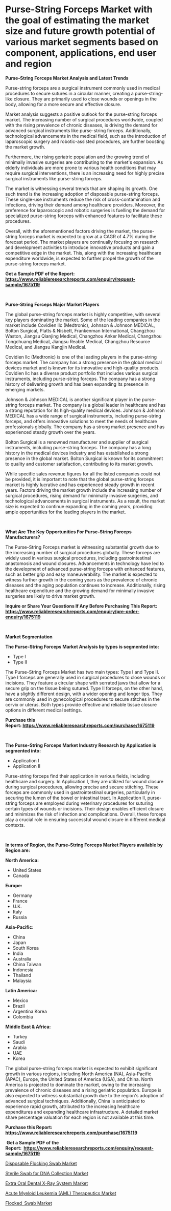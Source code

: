 <p><h1>Purse-String Forceps Market with the goal of estimating the market size and future growth potential of various market segments based on component, applications, end user and region</h1></p><p><strong>Purse-String Forceps Market Analysis and Latest Trends</strong></p>
<p><p>Purse-string forceps are a surgical instrument commonly used in medical procedures to secure sutures in a circular manner, creating a purse-string-like closure. They are primarily used to close wounds or openings in the body, allowing for a more secure and effective closure.</p><p>Market analysis suggests a positive outlook for the purse-string forceps market. The increasing number of surgical procedures worldwide, coupled with the rising prevalence of chronic diseases, is driving the demand for advanced surgical instruments like purse-string forceps. Additionally, technological advancements in the medical field, such as the introduction of laparoscopic surgery and robotic-assisted procedures, are further boosting the market growth.</p><p>Furthermore, the rising geriatric population and the growing trend of minimally invasive surgeries are contributing to the market's expansion. As elderly individuals are more prone to various health conditions that may require surgical interventions, there is an increasing need for highly precise surgical instruments like purse-string forceps.</p><p>The market is witnessing several trends that are shaping its growth. One such trend is the increasing adoption of disposable purse-string forceps. These single-use instruments reduce the risk of cross-contamination and infections, driving their demand among healthcare providers. Moreover, the preference for laparoscopic and robotic surgeries is fuelling the demand for specialized purse-string forceps with enhanced features to facilitate these procedures.</p><p>Overall, with the aforementioned factors driving the market, the purse-string forceps market is expected to grow at a CAGR of 4.7% during the forecast period. The market players are continually focusing on research and development activities to introduce innovative products and gain a competitive edge in the market. This, along with the increasing healthcare expenditure worldwide, is expected to further propel the growth of the purse-string forceps market.</p></p>
<p><strong>Get a Sample PDF of the Report:&nbsp; <a href="https://www.reliableresearchreports.com/enquiry/request-sample/1675119">https://www.reliableresearchreports.com/enquiry/request-sample/1675119</a></strong></p>
<p>&nbsp;</p>
<p><strong>Purse-String Forceps Major Market Players</strong></p>
<p><p>The global purse-string forceps market is highly competitive, with several key players dominating the market. Some of the leading companies in the market include Covidien llc (Medtronic), Johnson & Johnson MEDICAL, Bolton Surgical, Platts & Nisbett, Frankenman International, Changzhou Waston, Jiangsu Qianjing Medical, Changzhou Anker Medical, Changzhou Tongchuang Medical, Jiangsu Reable Medical, Changzhou Resource Medical, and Jiangsu Kangjin Medical.</p><p>Covidien llc (Medtronic) is one of the leading players in the purse-string forceps market. The company has a strong presence in the global medical devices market and is known for its innovative and high-quality products. Covidien llc has a diverse product portfolio that includes various surgical instruments, including purse-string forceps. The company has a strong history of delivering growth and has been expanding its presence in emerging markets.</p><p>Johnson & Johnson MEDICAL is another significant player in the purse-string forceps market. The company is a global leader in healthcare and has a strong reputation for its high-quality medical devices. Johnson & Johnson MEDICAL has a wide range of surgical instruments, including purse-string forceps, and offers innovative solutions to meet the needs of healthcare professionals globally. The company has a strong market presence and has experienced steady growth over the years.</p><p>Bolton Surgical is a renowned manufacturer and supplier of surgical instruments, including purse-string forceps. The company has a long history in the medical devices industry and has established a strong presence in the global market. Bolton Surgical is known for its commitment to quality and customer satisfaction, contributing to its market growth.</p><p>While specific sales revenue figures for all the listed companies could not be provided, it is important to note that the global purse-string forceps market is highly lucrative and has experienced steady growth in recent years. Factors driving the market growth include the increasing number of surgical procedures, rising demand for minimally invasive surgeries, and technological advancements in surgical instruments. As a result, the market size is expected to continue expanding in the coming years, providing ample opportunities for the leading players in the market.</p></p>
<p>&nbsp;</p>
<p><strong>What Are The Key Opportunities For Purse-String Forceps Manufacturers?</strong></p>
<p><p>The Purse-String Forceps market is witnessing substantial growth due to the increasing number of surgical procedures globally. These forceps are widely used in various surgical procedures, including gastrointestinal anastomosis and wound closures. Advancements in technology have led to the development of advanced purse-string forceps with enhanced features, such as better grip and easy maneuverability. The market is expected to witness further growth in the coming years as the prevalence of chronic diseases and the aging population continues to increase. Additionally, rising healthcare expenditure and the growing demand for minimally invasive surgeries are likely to drive market growth.</p></p>
<p><strong>Inquire or Share Your Questions If Any Before Purchasing This Report: <a href="https://www.reliableresearchreports.com/enquiry/pre-order-enquiry/1675119">https://www.reliableresearchreports.com/enquiry/pre-order-enquiry/1675119</a></strong></p>
<p>&nbsp;</p>
<p><strong>Market Segmentation</strong></p>
<p><strong>The Purse-String Forceps Market Analysis by types is segmented into:</strong></p>
<p><ul><li>Type I</li><li>Type II</li></ul></p>
<p><p>The Purse-String Forceps Market has two main types: Type I and Type II. Type I forceps are generally used in surgical procedures to close wounds or incisions. They feature a circular shape with serrated jaws that allow for a secure grip on the tissue being sutured. Type II forceps, on the other hand, have a slightly different design, with a wider opening and longer tips. They are commonly used in gynecological procedures to secure stitches in the cervix or uterus. Both types provide effective and reliable tissue closure options in different medical settings.</p></p>
<p><strong>Purchase this Report:&nbsp;<a href="https://www.reliableresearchreports.com/purchase/1675119">https://www.reliableresearchreports.com/purchase/1675119</a></strong></p>
<p>&nbsp;</p>
<p><strong>The Purse-String Forceps Market Industry Research by Application is segmented into:</strong></p>
<p><ul><li>Application I</li><li>Application II</li></ul></p>
<p><p>Purse-string forceps find their application in various fields, including healthcare and surgery. In Application I, they are utilized for wound closure during surgical procedures, allowing precise and secure stitching. These forceps are commonly used in gastrointestinal surgeries, particularly in securing the lumen of the bowel or intestinal tract. In Application II, purse-string forceps are employed during veterinary procedures for suturing certain types of wounds or incisions. Their design enables efficient closure and minimizes the risk of infection and complications. Overall, these forceps play a crucial role in ensuring successful wound closure in different medical contexts.</p></p>
<p>&nbsp;</p>
<p><strong>In terms of Region, the Purse-String Forceps Market Players available by Region are:</strong></p>
<p>
    <p> <strong> North America: </strong>
        <ul>
            <li>United States</li>
            <li>Canada</li>
        </ul>
        </p> 
    <p> <strong> Europe: </strong>
        <ul>
            <li>Germany</li>
            <li>France</li>
            <li>U.K.</li>
            <li>Italy</li>
            <li>Russia</li>
        </ul>
        </p> 
    <p> <strong> Asia-Pacific: </strong>
        <ul>
            <li>China</li>
            <li>Japan</li>
            <li>South Korea</li>
            <li>India</li>
            <li>Australia</li>
            <li>China Taiwan</li>
            <li>Indonesia</li>
            <li>Thailand</li>
            <li>Malaysia</li>
        </ul>
        </p> 
    <p> <strong> Latin America: </strong>
        <ul>
            <li>Mexico</li>
            <li>Brazil</li>
            <li>Argentina Korea</li>
            <li>Colombia</li>
        </ul>
        </p> 
    <p> <strong> Middle East & Africa: </strong>
        <ul>
            <li>Turkey</li>
            <li>Saudi</li>
            <li>Arabia</li>
            <li>UAE</li>
            <li>Korea</li>
        </ul>
    </p>
    </p>
<p><p>The global purse-string forceps market is expected to exhibit significant growth in various regions, including North America (NA), Asia-Pacific (APAC), Europe, the United States of America (USA), and China. North America is projected to dominate the market, owing to the increasing prevalence of chronic diseases and a rising geriatric population. Europe is also expected to witness substantial growth due to the region's adoption of advanced surgical techniques. Additionally, China is anticipated to experience rapid growth, attributed to the increasing healthcare expenditures and expanding healthcare infrastructure. A detailed market share percentage valuation for each region is not available at this time.</p></p>
<p><strong>Purchase this Report: <a href="https://www.reliableresearchreports.com/purchase/1675119">https://www.reliableresearchreports.com/purchase/1675119</a></strong></p>
<p>&nbsp;<strong>Get a Sample PDF of the Report:&nbsp;&nbsp;<a href="https://www.reliableresearchreports.com/enquiry/request-sample/1675119">https://www.reliableresearchreports.com/enquiry/request-sample/1675119</a></strong></p>
<p><strong></strong></p>
<p><p><a href="https://www.linkedin.com/pulse/disposable-flocking-swab-market-size-share-global-analysis-report/">Disposable Flocking Swab Market</a></p><p><a href="https://www.linkedin.com/pulse/sterile-swab-dna-collection-market-research-report-unlocks/">Sterile Swab for DNA Collection Market</a></p><p><a href="https://medium.com/@taraktanay7654/extra-oral-dental-x-ray-system-market-size-and-market-trends-complete-industry-overview-2023-to-d72c1c402a7b">Extra Oral Dental X-Ray System Market</a></p><p><a href="https://medium.com/@ryansai15420/acute-myeloid-leukemia-aml-therapeutics-market-analysis-and-sze-forecasted-for-period-from-2023-2343a0d51e88">Acute Myeloid Leukemia (AML) Therapeutics Market</a></p><p><a href="https://www.linkedin.com/pulse/flockedenspswab-market-size-2023-2030-global-industrial/">Flocked Swab Market</a></p></p>